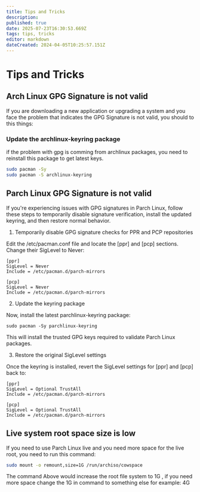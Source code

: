 ```yaml
---
title: Tips and Tricks
description: 
published: true
date: 2025-07-23T16:30:53.669Z
tags: tips, tricks
editor: markdown
dateCreated: 2024-04-05T10:25:57.151Z
---
```


# Tips and Tricks

## Arch Linux GPG Signature is not valid

If you are downloading a new application or upgrading a system and you face the problem that indicates the GPG Signature is not valid, you should to this things:

### Update the archlinux-keyring package

if the problem with gpg is comming from archlinux packages, you need to reinstall this package to get latest keys.

```bash
sudo pacman -Sy
sudo pacman -S archlinux-keyring
```

## Parch Linux GPG Signature is not valid

If you're experiencing issues with GPG signatures in Parch Linux, follow these steps to temporarily disable signature verification, install the updated keyring, and then restore normal behavior.

1. Temporarily disable GPG signature checks for PPR and PCP repositories

Edit the /etc/pacman.conf file and locate the [ppr] and [pcp] sections. Change their SigLevel to Never:
```
[ppr]
SigLevel = Never
Include = /etc/pacman.d/parch-mirrors

[pcp]
SigLevel = Never
Include = /etc/pacman.d/parch-mirrors
```
2. Update the keyring package

Now, install the latest parchlinux-keyring package:
```
sudo pacman -Sy parchlinux-keyring
```
This will install the trusted GPG keys required to validate Parch Linux packages.

3. Restore the original SigLevel settings

Once the keyring is installed, revert the SigLevel settings for [ppr] and [pcp] back to:

```
[ppr]
SigLevel = Optional TrustAll
Include = /etc/pacman.d/parch-mirrors

[pcp]
SigLevel = Optional TrustAll
Include = /etc/pacman.d/parch-mirrors
```

## Live system root space size is low

If you need to use Parch Linux live and you need more space for the live root, you need to run this command:

```bash
sudo mount -o remount,size=1G /run/archiso/cowspace
```

The command Above would increase the root file system to 1G , if you need more space change the 1G in command to something else for example: 4G

